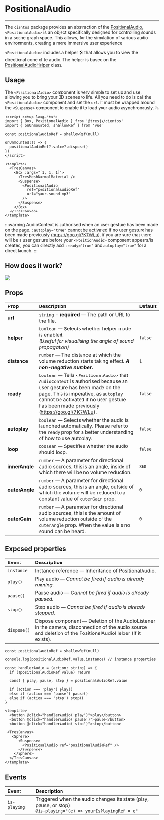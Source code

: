 # PositionalAudio

<DocsDemo>
  <PositionalAudioDemo />
</DocsDemo>

---

The `cientos` package provides an abstraction of the [PositionalAudio](https://threejs.org/docs/index.html?q=posi#api/en/audio/PositionalAudio), `<PositionalAudio>` is an object specifically designed for controlling sounds in a scene graph space. This allows, for the simulation of various audio environments, creating a more immersive user experience.

`<PositionalAudio>` includes a helper 🛠️ that allows you to view the directional cone of te audio. The helper is based on the [PositionalAudioHelper](https://threejs.org/docs/#examples/en/helpers/PositionalAudioHelper) class.

## Usage

The `<PositionalAudio>` component is very simple to set up and use, allowing you to bring your 3D scenes to life.  All you need to do is call the `<PositionalAudio>` component and set the `url`. It must be wrapped around the `<Suspense>` component to enable it to load your audio asynchronously. 💥

```vue
<script setup lang="ts">
import { Box, PositionalAudio } from '@tresjs/cientos'
import { onUnmounted, shallowRef } from 'vue'

const positionalAudioRef = shallowRef(null)

onUnmounted(() => {
  positionalAudioRef?.value?.dispose()
})
</script>

<template>
  <TresCanvas>
    <Box :args="[1, 1, 1]">
      <TresMeshNormalMaterial />
      <Suspense>
        <PositionalAudio
          ref="positionalAudioRef"
          url="your-sound.mp3"
        />
      </Suspense>
    </Box>
  </TresCanvas>
</template>
```

:::warning
AudioContext is authorised when an user gesture has been made on the page. `:autoplay="true"` cannot be activated if no user gesture has been made previously (https://goo.gl/7K7WLu).
If you are sure that there will be a user gesture before your `<PositionAudio>` component appears/is created, you can directly add `:ready="true"` and `autoplay="true"` for a direct launch.
:::

## How does it work?
<img class="mx-auto" src="/positional-audio/sketch.jpg" />

## Props

| Prop              | Description                                          | Default                   |
| :---------------- | :--------------------------------------------------- | ------------------------- |
| **url**        | `string` - **required** — The path or URL to the file. |                    |
| **helper**        | `boolean` — Selects whether helper mode is enabled. <br> *(Useful for visualising the angle of sound propagation)*  | `false`                   |
| **distance**        | `number` — The distance at which the volume reduction starts taking effect. ***A non-negative number.***  | `1`                   |
| **ready**        | `boolean` — Tells `<PositionalAudio>` that `AudioContext` is authorised because an user gesture has been made on the page. This is imperative, as `autoplay` cannot be activated if no user gesture has been made previously (https://goo.gl/7K7WLu). <br> | `false`                   |
| **autoplay**        | `boolean` — Selects whether the audio is launched automatically. Please refer to the `ready` prop for a better understanding of how to use autoplay.  | `false`                   |
| **loop**        | `boolean` — Specifies whether the audio should loop. |      `false`              |
| **innerAngle**        | `number` —  A parameter for directional audio sources, this is an angle, inside of which there will be no volume reduction. |      `360`              |
| **outerAngle**        | `number` —  A parameter for directional audio sources, this is an angle, outside of which the volume will be reduced to a constant value of `outerGain` prop. |      `0`              |
| **outerGain**        | `number` —  A parameter for directional audio sources, this is the amount of volume reduction outside of the `outerAngle` prop. When the value is `0` no sound can be heard. |      `0`              |

## Exposed properties

| Event       | Description                                                      |
| :---------- | :--------------------------------------------------------------- |
| `instance` | Instance reference — Inheritance of [PositionalAudio](https://threejs.org/docs/index.html?q=posi#api/en/audio/PositionalAudio).|
| `play()` | Play audio — *Cannot be fired if audio is already running.* |
| `pause()` | Pause audio — *Cannot be fired if audio is already paused.* |
| `stop()` | Stop audio — *Cannot be fired if audio is already stopped.* |
| `dispose()` | Dispose component — Deletion of the AudioListener in the camera, disconnection of the audio source and deletion of the PositionalAudioHelper (if it exists). |

```typescript{1,3,8}
const positionalAudioRef = shallowRef(null)

console.log(positionalAudioRef.value.instance) // instance properties

const handlerAudio = (action: string) => {
  if (!positionalAudioRef.value) return

  const { play, pause, stop } = positionalAudioRef.value

  if (action === 'play') play()
  else if (action === 'pause') pause()
  else if (action === 'stop') stop()
}
```

```vue{2-4,9}
<template>
  <button @click="handlerAudio('play')">play</button>
  <button @click="handlerAudio('pause')">pause</button>
  <button @click="handlerAudio('stop')">stop</button>

 <TresCanvas>
   <Sphere>
      <Suspense>
        <PositionalAudio ref="positionalAudioRef" />
      </Suspense>
    </Sphere>
  </TresCanvas>
</template>
```

## Events

| Event       | Description                                                      |
| :---------- | :--------------------------------------------------------------- |
| `is-playing` | Triggered when the audio changes its state (play, pause, or stop) <br> `@is-playing="(e) => yourIsPlayingRef = e"` |
